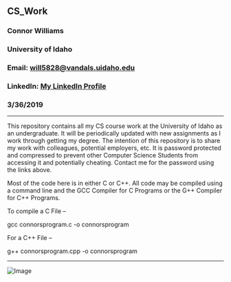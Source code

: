 ## CS_Work

### **Connor Williams**
### University of Idaho
### Email: will5828@vandals.uidaho.edu
### LinkedIn: [My LinkedIn Profile](www.linkedin.com/in/connor-williams-0332)
### 3/36/2019

---
This repository contains all my CS course work at the University of Idaho as an undergraduate. It will be periodically
updated with new assignments as I work through getting my degree. The intention of this repository is to share my work
with colleagues, potential employers, etc. It is password protected and compressed to prevent other Computer Science Students
from accessing it and potentially cheating. Contact me for the password using the links above.

Most of the code here is in either C or C++. All code may be compiled using a command line and the GCC Compiler for
C Programs or the G++ Compiler for C++ Programs.

To compile a C File – 

gcc connorsprogram.c -o connorsprogram

For a C++ File – 

g++ connorsprogram.cpp -o connorsprogram

---
![Image](https://openclipart.org/download/215664/Computer-Guy.svg)
